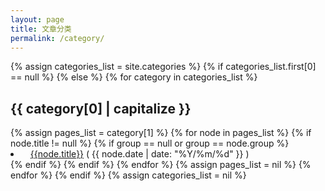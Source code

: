 ```yaml
---
layout: page
title: 文章分类
permalink: /category/
---
```


<div class="category">
	{% assign categories_list = site.categories %}
	{% if categories_list.first[0] == null %}
	{% else %}
		{% for category in categories_list %}
			<h2>
				<i class="fa fa-folder-open-o fa-fw"></i>
				{{ category[0] | capitalize }}
			</h2>
			{% assign pages_list = category[1] %}
			{% for node in pages_list %}
				{% if node.title != null %}
					{% if group == null or group == node.group %}
					<li>
						<i class="fa fa-file-o"></i>
						&nbsp;&nbsp;
						<a href="{{node.url}}">{{node.title}}</a>
						<span>( {{ node.date | date: "%Y/%m/%d" }} )</span>
					</li>
					{% endif %}
				{% endif %}
			{% endfor %}
			{% assign pages_list = nil %}
		{% endfor %}
	{% endif %}
	{% assign categories_list = nil %}
</div>
